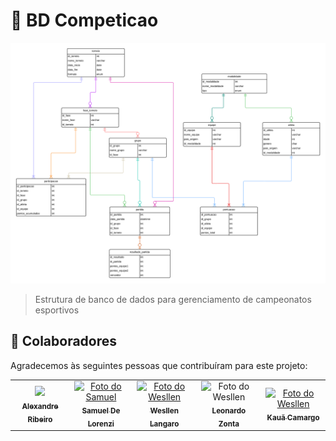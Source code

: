 # 🏅 BD Competicao

<img src="diagrama.png">

> Estrutura de banco de dados para gerenciamento de campeonatos esportivos

## 🤝 Colaboradores

Agradecemos às seguintes pessoas que contribuíram para este projeto:

<table>
  <tr>
    <td align="center">
      <a href="https://www.linkedin.com/in/alexandre-jos%C3%A9-ribeiro-0893b6284/" title="LinkedIn">
        <img src="https://media.licdn.com/dms/image/v2/D4D03AQHyrQTfDEGxkQ/profile-displayphoto-shrink_800_800/profile-displayphoto-shrink_800_800/0/1694536798132?e=1736380800&v=beta&t=oSHddx6iIcQ0Ii98esw6KS5jIr9DpYLVNvYgoKRooGg" width="100px;"/><br>
        <sub>
          <b>Alexandre Ribeiro</b>
        </sub>
      </a>
    </td>
    <td align="center">
      <a href="https://www.linkedin.com/in/samueldelorenzi/" title="LinkedIn">
        <img src="https://media.licdn.com/dms/image/v2/D4D03AQFdYE7vQTyqXA/profile-displayphoto-shrink_200_200/profile-displayphoto-shrink_200_200/0/1720058448969?e=1733961600&v=beta&t=ccVL8BjRvxFrMiyfSQ3QXLb00gIk7OWkcdG2BSm7iuE" width="100px;" alt="Foto do Samuel"/><br>
        <sub>
          <b>Samuel De Lorenzi</b>
        </sub>
      </a>
    </td>
    <td align="center">
      <a href="https://www.linkedin.com/in/wesllen-felipe-langaro-raiser-da-cruz-31b9ab210/" title="LinkedIn">
        <img src="https://media.licdn.com/dms/image/v2/D4D03AQGOczBgQCBtSA/profile-displayphoto-shrink_200_200/profile-displayphoto-shrink_200_200/0/1665170990118?e=1733961600&v=beta&t=ZGNdDzQgZ19OCEaK7UHcI8kFYdoBlPYAR1G6WYM6Nd0" width="100px;" alt="Foto do Wesllen"/><br>
        <sub>
          <b>Wesllen Langaro</b>
        </sub>
      </a>
    </td>
    <td align="center">
      <img src="https://encrypted-tbn0.gstatic.com/images?q=tbn:ANd9GcTW_7S1tTbik8e9it64VbcIApAwno9hZeJmSg&s" width="100px;" alt="Foto do Wesllen"/><br>
      <sub>
        <b>Leonardo Zonta</b>
      </sub>
    </td>
    <td align="center">
      <a href="https://www.linkedin.com/in/kau%C3%A3-everton-camargo-ba670726a/" title="LinkedIn">
        <img src="https://media.licdn.com/dms/image/v2/D4D03AQEwARL4b1bzow/profile-displayphoto-shrink_800_800/profile-displayphoto-shrink_800_800/0/1727824559122?e=1736380800&v=beta&t=-Dx2y06krG0AOy-BhJ-534DZJzvKqNQPifSjdbySjMQ" width="100px;" alt="Foto do Wesllen"/><br>
        <sub>
          <b>Kauã Camargo</b>
        </sub>
      </a>
    </td>
  </tr>
</table>
